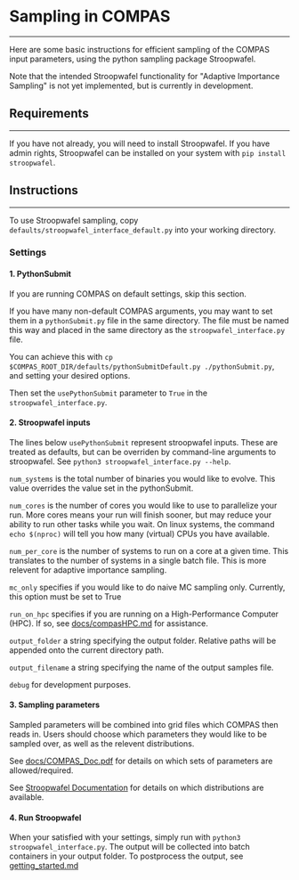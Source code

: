 # Sampling in COMPAS

------------

Here are some basic instructions for efficient sampling of the COMPAS input parameters, using the python sampling package Stroopwafel.

Note that the intended Stroopwafel functionality for "Adaptive Importance Sampling" is not yet implemented, but is currently in development.

## Requirements

--------------

If you have not already, you will need to install Stroopwafel. If you have admin rights, Stroopwafel can be installed on your system with `pip install stroopwafel`. 


## Instructions

---------------

To use Stroopwafel sampling, copy `defaults/stroopwafel_interface_default.py` into your working directory. 


### Settings

#### 1. PythonSubmit

If you are running COMPAS on default settings, skip this section. 

If you have many non-default COMPAS arguments, you may want to set them in a 
`pythonSubmit.py` file in the same directory. The file must be named this way and placed
in the same directory as the `stroopwafel_interface.py` file. 

You can achieve this with `cp $COMPAS_ROOT_DIR/defaults/pythonSubmitDefault.py ./pythonSubmit.py`, 
and setting your desired options.

Then set the `usePythonSubmit` parameter to `True` in the `stroopwafel_interface.py`.

#### 2. Stroopwafel inputs

The lines below `usePythonSubmit` represent stroopwafel inputs. These are treated as
defaults, but can be overriden by command-line arguments to stroopwafel. 
See `python3 stroopwafel_interface.py --help`.

`num_systems` is the total number of binaries you would like to evolve. 
This value overrides the value set in the pythonSubmit.

`num_cores` is the number of cores you would like to use to parallelize your run. More cores means your run will finish sooner, but may reduce your ability to run other tasks while you wait. On linux systems, the command `echo $(nproc)` will tell you how many (virtual) CPUs you have available.

`num_per_core` is the number of systems to run on a core at a given time. This translates to the number of systems in a single batch file. This is more relevent for adaptive importance sampling.

`mc_only` specifies if you would like to do naive MC sampling only. Currently, this option must be set to True

`run_on_hpc` specifies if you are running on a High-Performance Computer (HPC). 
If so, see [docs/compasHPC.md](compasHPC.md) for assistance.

`output_folder` a string specifying the output folder. Relative paths will be appended onto the current directory path.

`output_filename` a string specifying the name of the output samples file.

`debug` for development purposes.

#### 3. Sampling parameters

Sampled parameters will be combined into grid files which COMPAS then reads in. 
Users should choose which parameters they would like to be sampled over, as well as
the relevent distributions. 

See [docs/COMPAS_Doc.pdf](COMPAS_Doc.pdf) for details on which sets of 
parameters are allowed/required. 

See [Stroopwafel Documentation](https://github.com/lokiysh/stroopwafel) for details on which distributions are available.

#### 4. Run Stroopwafel

When your satisfied with your settings, simply run with `python3 stroopwafel_interface.py`. The output will be collected into batch containers in your output folder. 
To postprocess the output, see [getting_started.md](getting_started.md)

